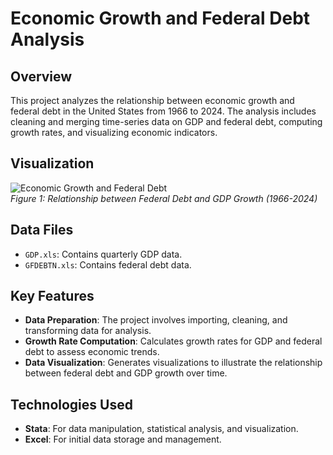 # Economic Growth and Federal Debt Analysis

## Overview
This project analyzes the relationship between economic growth and federal debt in the United States from 1966 to 2024. The analysis includes cleaning and merging time-series data on GDP and federal debt, computing growth rates, and visualizing economic indicators.


## Visualization
![Economic Growth and Federal Debt](path/to/your/visualization.png)  
*Figure 1: Relationship between Federal Debt and GDP Growth (1966-2024)*

## Data Files
- `GDP.xls`: Contains quarterly GDP data.
- `GFDEBTN.xls`: Contains federal debt data.

## Key Features
- **Data Preparation**: The project involves importing, cleaning, and transforming data for analysis.
- **Growth Rate Computation**: Calculates growth rates for GDP and federal debt to assess economic trends.
- **Data Visualization**: Generates visualizations to illustrate the relationship between federal debt and GDP growth over time.

## Technologies Used
- **Stata**: For data manipulation, statistical analysis, and visualization.
- **Excel**: For initial data storage and management.
